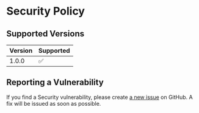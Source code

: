 # Security Policy

## Supported Versions

| Version | Supported          |
| ------- | ------------------ |
| 1.0.0   | :white_check_mark: |

## Reporting a Vulnerability

If you find a Security vulnerability, please create [a new issue](https://github.com/TheAcharya/Airlift/issues) on GitHub. A fix will be issued as soon as possible.
